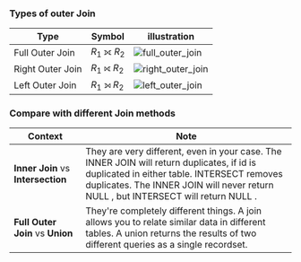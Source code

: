### Types of outer Join
| Type | Symbol | illustration |
|-|-|-|
| Full Outer Join | $R_1$ ⟗ $R_2$ |![full_outer_join](../assets/full_outer_join.png)|
| Right Outer Join | $R_1$ ⟖ $R_2$ |![right_outer_join](https://i.imgur.com/VUQoWOj.png)|
| Left Outer Join |  $R_1$ ⟕ $R_2$ | ![left_outer_join](https://i.imgur.com/pvabBQK.png) |

### Compare with different Join methods
| Context | Note |
|-|-|
| **Inner Join** vs **Intersection** | They are very different, even in your case. The INNER JOIN will return duplicates, if id is duplicated in either table. INTERSECT removes duplicates. The INNER JOIN will never return NULL , but INTERSECT will return NULL . |
| **Full Outer Join** vs **Union** | They're completely different things. A join allows you to relate similar data in different tables. A union returns the results of two different queries as a single recordset. |
